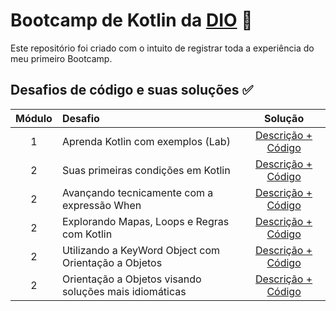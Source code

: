 # Bootcamp de Kotlin da [DIO](https://www.dio.me/) :large_blue_circle:

Este repositório foi criado com o intuito de registrar toda a experiência do meu primeiro Bootcamp.

## **Desafios de código e suas soluções ✅**

Módulo | Desafio   | Solução
:--:| :---------| :------:
1 | Aprenda Kotlin com exemplos (Lab) | [Descrição + Código](https://github.com/Dayv1dx/DIO-bootcamp_KotlinExperience/blob/main/03%20-%20Desafios%20de%20c%C3%B3digo%20em%20Kotlin/desafio_lab.md)
2 | Suas primeiras condições em Kotlin | [Descrição + Código](https://github.com/Dayv1dx/DIO-bootcamp_KotlinExperience/blob/main/03%20-%20Desafios%20de%20c%C3%B3digo%20em%20Kotlin/desafio_1.md)
2 | Avançando tecnicamente com a expressão When | [Descrição + Código](https://github.com/Dayv1dx/DIO-bootcamp_KotlinExperience/blob/main/03%20-%20Desafios%20de%20c%C3%B3digo%20em%20Kotlin/desafio_2.md)
2 | Explorando Mapas, Loops e Regras com Kotlin| [Descrição + Código](https://github.com/Dayv1dx/DIO-bootcamp_KotlinExperience/blob/main/03%20-%20Desafios%20de%20c%C3%B3digo%20em%20Kotlin/desafio_3.md)
2 | Utilizando a KeyWord Object com Orientação a Objetos| [Descrição + Código](https://github.com/Dayv1dx/DIO-bootcamp_KotlinExperience/blob/main/03%20-%20Desafios%20de%20c%C3%B3digo%20em%20Kotlin/desafio_4.md)
2 | Orientação a Objetos visando soluções mais idiomáticas | [Descrição + Código](https://github.com/Dayv1dx/DIO-bootcamp_KotlinExperience/blob/main/03%20-%20Desafios%20de%20c%C3%B3digo%20em%20Kotlin/desafio_5.md)

